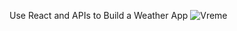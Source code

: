 Use React and APIs to Build a Weather App
![Vreme](https://user-images.githubusercontent.com/109814285/212467142-3c40a0f0-a1af-4ab6-954e-4f003f685947.JPG)
